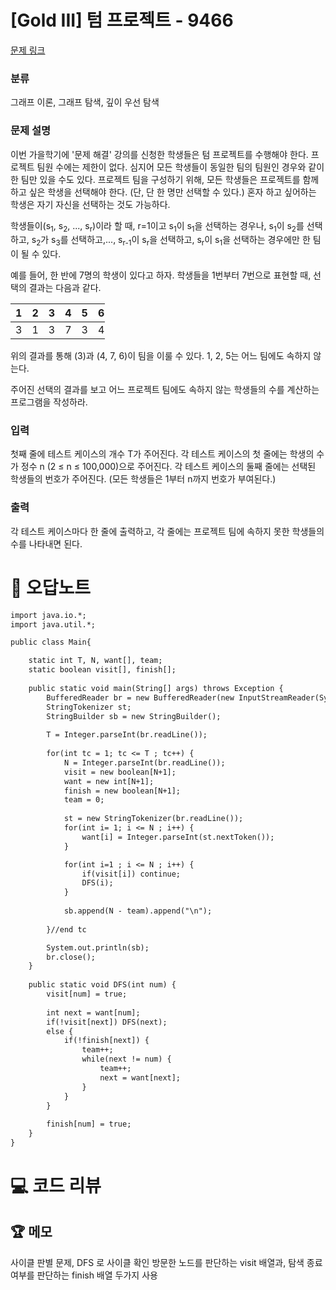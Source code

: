 # [Gold III] 텀 프로젝트 - 9466 

[문제 링크](https://www.acmicpc.net/problem/9466) 

### 분류

그래프 이론, 그래프 탐색, 깊이 우선 탐색

### 문제 설명

<p>이번 가을학기에 '문제 해결' 강의를 신청한 학생들은 텀 프로젝트를 수행해야 한다. 프로젝트 팀원 수에는 제한이 없다. 심지어 모든 학생들이 동일한 팀의 팀원인 경우와 같이 한 팀만 있을 수도 있다. 프로젝트 팀을 구성하기 위해, 모든 학생들은 프로젝트를 함께하고 싶은 학생을 선택해야 한다. (단, 단 한 명만 선택할 수 있다.) 혼자 하고 싶어하는 학생은 자기 자신을 선택하는 것도 가능하다.</p>

<p>학생들이(s<sub>1</sub>, s<sub>2</sub>, ..., s<sub>r</sub>)이라 할 때, r=1이고 s<sub>1</sub>이 s<sub>1</sub>을 선택하는 경우나, s<sub>1</sub>이 s<sub>2</sub>를 선택하고, s<sub>2</sub>가 s<sub>3</sub>를 선택하고,..., s<sub>r-1</sub>이 s<sub>r</sub>을 선택하고, s<sub>r</sub>이 s<sub>1</sub>을 선택하는 경우에만 한 팀이 될 수 있다.</p>

<p>예를 들어, 한 반에 7명의 학생이 있다고 하자. 학생들을 1번부터 7번으로 표현할 때, 선택의 결과는 다음과 같다.</p>

<table class="table table-bordered" style="width:30%">
	<thead>
		<tr>
			<th>1</th>
			<th>2</th>
			<th>3</th>
			<th>4</th>
			<th>5</th>
			<th>6</th>
			<th>7</th>
		</tr>
	</thead>
	<tbody>
		<tr>
			<td>3</td>
			<td>1</td>
			<td>3</td>
			<td>7</td>
			<td>3</td>
			<td>4</td>
			<td>6</td>
		</tr>
	</tbody>
</table>

<p>위의 결과를 통해 (3)과 (4, 7, 6)이 팀을 이룰 수 있다. 1, 2, 5는 어느 팀에도 속하지 않는다.</p>

<p>주어진 선택의 결과를 보고 어느 프로젝트 팀에도 속하지 않는 학생들의 수를 계산하는 프로그램을 작성하라.</p>

### 입력 

 <p>첫째 줄에 테스트 케이스의 개수 T가 주어진다. 각 테스트 케이스의 첫 줄에는 학생의 수가 정수 n (2 ≤ n ≤ 100,000)으로 주어진다. 각 테스트 케이스의 둘째 줄에는 선택된 학생들의 번호가 주어진다. (모든 학생들은 1부터 n까지 번호가 부여된다.)</p>

### 출력 

 <p>각 테스트 케이스마다 한 줄에 출력하고, 각 줄에는 프로젝트 팀에 속하지 못한 학생들의 수를 나타내면 된다.</p>



#  🚀  오답노트 

```diff
import java.io.*;
import java.util.*;

public class Main{

	static int T, N, want[], team;
	static boolean visit[], finish[];
	
	public static void main(String[] args) throws Exception {
		BufferedReader br = new BufferedReader(new InputStreamReader(System.in));
		StringTokenizer st;
		StringBuilder sb = new StringBuilder();
		
		T = Integer.parseInt(br.readLine());
		
		for(int tc = 1; tc <= T ; tc++) {
			N = Integer.parseInt(br.readLine());
			visit = new boolean[N+1];
			want = new int[N+1];
			finish = new boolean[N+1];
			team = 0;
			
			st = new StringTokenizer(br.readLine());
			for(int i= 1; i <= N ; i++) {
				want[i] = Integer.parseInt(st.nextToken());
			}

			for(int i=1 ; i <= N ; i++) {			
				if(visit[i]) continue;
				DFS(i);
			}
			
			sb.append(N - team).append("\n");
			
		}//end tc

		System.out.println(sb);
		br.close();
	}
	
	public static void DFS(int num) {
		visit[num] = true;
		
		int next = want[num];
		if(!visit[next]) DFS(next);
		else {
			if(!finish[next]) {
				team++;
				while(next != num) {
					team++;
					next = want[next];
				}
			}
		}
		
		finish[num] = true;
	}
}

```

# 💻 코드 리뷰




 ## 🏆 메모 

사이클 판별 문제, DFS 로 사이클 확인
방문한 노드를 판단하는 visit 배열과, 탐색 종료 여부를 판단하는 finish 배열 두가지 사용